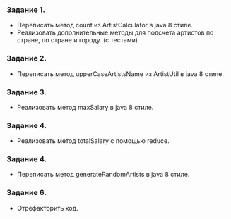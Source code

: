 ### Задание 1.
- Переписать метод count из ArtistCalculator в java 8 стиле.
- Реализовать дополнительные методы для подсчета артистов по стране, по стране и городу. (с тестами)

### Задание 2.
- Переписать метод upperCaseArtistsName из ArtistUtil в java 8 стиле.

### Задание 3.
- Реализовать метод maxSalary в java 8 стиле.

### Задание 4.
- Реализовать метод totalSalary с помощью reduce.

### Задание 4.
- Переписать метод generateRandomArtists в java 8 стиле.

### Задание 6.
- Отрефакторить код.
